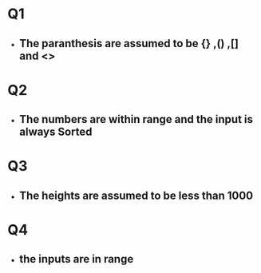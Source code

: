 # Q1

-   ## The paranthesis are assumed to be {} ,() ,[] and <>

# Q2
-   ## The numbers are within range and the input is always Sorted 

# Q3
-   ## The heights are assumed to be less than 1000

# Q4
-   ## the inputs are in range 
